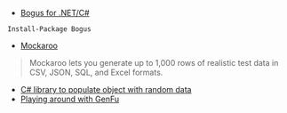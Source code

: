 ﻿- [Bogus for .NET/C#](https://github.com/bchavez/Bogus)
```
Install-Package Bogus
```

- [Mockaroo ](https://www.mockaroo.com/)
> Mockaroo lets you generate up to 1,000 rows of realistic test data in CSV, JSON, SQL, and Excel formats.

- [C# library to populate object with random data](http://stackoverflow.com/questions/6625490/c-sharp-library-to-populate-object-with-random-data)
- [Playing around with GenFu](http://asp.net-hacker.rocks/2016/01/27/playing-around-with-GenFu.html)
